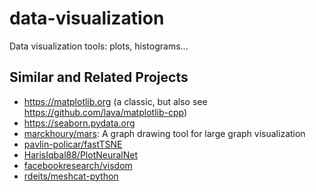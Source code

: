 # data-visualization
Data visualization tools: plots, histograms...

## Similar and Related Projects
- https://matplotlib.org (a classic, but also see https://github.com/lava/matplotlib-cpp)
- https://seaborn.pydata.org
- [marckhoury/mars](https://github.com/marckhoury/mars): A graph drawing tool for large graph visualization
- [pavlin-policar/fastTSNE](https://github.com/pavlin-policar/fastTSNE)
- [HarisIqbal88/PlotNeuralNet](https://github.com/HarisIqbal88/PlotNeuralNet)
- [facebookresearch/visdom](https://github.com/facebookresearch/visdom)
- [rdeits/meshcat-python](https://github.com/rdeits/meshcat-python)
